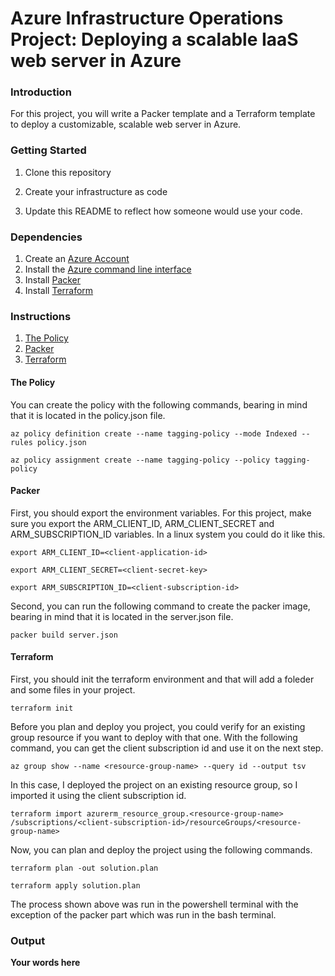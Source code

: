 # Azure Infrastructure Operations Project: Deploying a scalable IaaS web server in Azure

### Introduction
For this project, you will write a Packer template and a Terraform template to deploy a customizable, scalable web server in Azure.

### Getting Started
1. Clone this repository

2. Create your infrastructure as code

3. Update this README to reflect how someone would use your code.

### Dependencies
1. Create an [Azure Account](https://portal.azure.com)
2. Install the [Azure command line interface](https://docs.microsoft.com/en-us/cli/azure/install-azure-cli?view=azure-cli-latest)
3. Install [Packer](https://www.packer.io/downloads)
4. Install [Terraform](https://www.terraform.io/downloads.html)

### Instructions
 1. [The Policy](#the-policy)
 2. [Packer](#packer)
 3. [Terraform](#terraform)


#### The Policy
  You can create the policy with the following commands, bearing in mind that it is located in the policy.json file.

  ```
  az policy definition create --name tagging-policy --mode Indexed --rules policy.json

  ```

  ```
  az policy assignment create --name tagging-policy --policy tagging-policy

  ```

#### Packer
  First, you should export the environment variables. For this project, make sure you export the ARM_CLIENT_ID, ARM_CLIENT_SECRET and ARM_SUBSCRIPTION_ID variables. In a linux system you could do it like this.

  ```
  export ARM_CLIENT_ID=<client-application-id>

  ```

  ```
  export ARM_CLIENT_SECRET=<client-secret-key>

  ```

  ```
  export ARM_SUBSCRIPTION_ID=<client-subscription-id>

  ```

  Second, you can run the following command to create the packer image, bearing in mind that it is located in the server.json file.

  ```
  packer build server.json

  ```

#### Terraform

First, you should init the terraform environment and that will add a foleder and some files in your project.

  ```
  terraform init

  ```

Before you plan and deploy you project, you could verify for an existing group resource if you want to deploy with that one. With the following command, you can get the client subscription id and use it on the next step.

  ```
  az group show --name <resource-group-name> --query id --output tsv

  ```

In this case, I deployed the project on an existing resource group, so I imported it using the client subscription id.

  ```
  terraform import azurerm_resource_group.<resource-group-name> /subscriptions/<client-subscription-id>/resourceGroups/<resource-group-name>

  ```

Now, you can plan and deploy the project using the following commands.

  ```
  terraform plan -out solution.plan

  ```

  ```
  terraform apply solution.plan

  ```

The process shown above was run in the powershell terminal with the exception of the packer part which was run in the bash terminal.

### Output
**Your words here**

